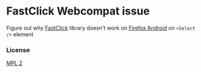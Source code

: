 # FastClick Webcompat issue

Figure out why [FastClick](https://github.com/ftlabs/fastclick) library doesn't work on [Firefox Android](https://github.com/webcompat/web-bugs/issues?utf8=%E2%9C%93&q=is%3Aissue+is%3Aopen+FastClick) on `<Select />` element

### License

[MPL 2](./LICENSE)

